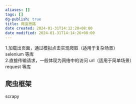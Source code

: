 ```yaml
---
aliases: []
tags: []
dg-publish: true
title: 爬虫思路
date created: 2024-01-31T14:12:20+08:00
date modified: 2024-01-31T14:14:26+08:00
---
```

1.加载出页面，通过模拟点击实现爬取（适用于复杂场景）  
selenium 等库  
2.直接传输请求，一般体现为网络中的访问 url（适用于简单场景）  
request 等库

## 爬虫框架
scrapy